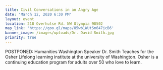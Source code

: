 ```yaml
---
title: Civil Conversations in an Angry Age
date: 'March 12, 2020 6:30 PM'
layout: event
location: 218 Overhulse Rd. NW Olympia 98502
map_link: 'https://goo.gl/maps/U5wb1WUtSm647jcB6'
banner_image: /images/uploads/Dr. David Smith.jpg
priority: true
---
```

POSTPONED: Humanities Washington Speaker Dr. Smith Teaches for the Osher Lifelong learning institute at the university of Washington. Osher is a continuing education program for adults over 50 who love to learn.